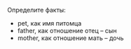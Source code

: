 Определите факты:

* pet, как имя питомца
* father, как отношение отец – сын
* mother, как отношение мать – дочь

